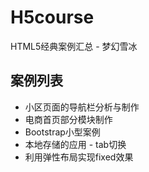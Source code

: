 # H5course
HTML5经典案例汇总 - 梦幻雪冰
## 案例列表
* 小区页面的导航栏分析与制作
* 电商首页部分模块制作
* Bootstrap小型案例
* 本地存储的应用 - tab切换
* 利用弹性布局实现fixed效果
